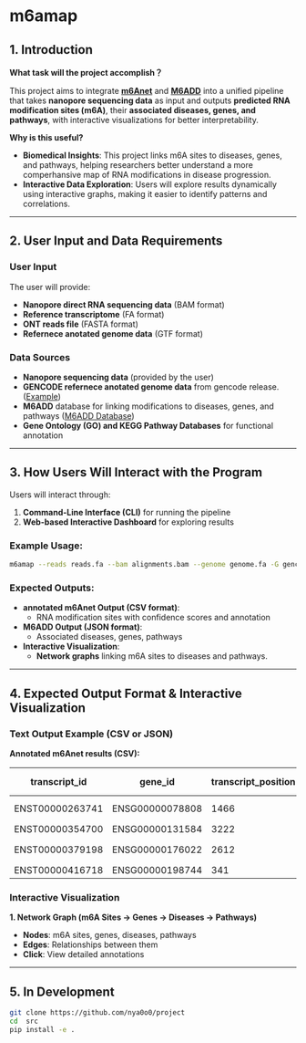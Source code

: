 # **m6amap**  

## **1. Introduction**  

**What task will the project accomplish？**

This project aims to integrate [**m6Anet**](https://m6anet.readthedocs.io/en/latest/) and [**M6ADD**](http://m6add.edbc.org/) into a unified pipeline that takes **nanopore sequencing data** as input and outputs **predicted RNA modification sites (m6A)**, their **associated diseases, genes, and pathways**, with interactive visualizations for better interpretability.  

**Why is this useful?**  

- **Biomedical Insights**: This project links m6A sites to diseases, genes, and pathways, helping researchers better understand a more comperhansive map of RNA modifications in disease progression.  
- **Interactive Data Exploration**: Users will explore results dynamically using interactive graphs, making it easier to identify patterns and correlations.  

---

## **2. User Input and Data Requirements**  

### **User Input**  
The user will provide:  
- **Nanopore direct RNA sequencing data** (BAM format)  
- **Reference transcriptome** (FA format)  
- **ONT reads file** (FASTA format)
- **Refernece anotated genome data** (GTF format)

### **Data Sources**  
- **Nanopore sequencing data** (provided by the user)  
- **GENCODE refernece anotated genome data** from gencode release.([Example](https://ftp.ebi.ac.uk/pub/databases/gencode/Gencode_human/release_47/gencode.v47.annotation.gtf.gz))
- **M6ADD** database for linking modifications to diseases, genes, and pathways ([M6ADD Database](https://m6add.org))  
- **Gene Ontology (GO) and KEGG Pathway Databases** for functional annotation  

---

## **3. How Users Will Interact with the Program**  

Users will interact through:  

1. **Command-Line Interface (CLI)** for running the pipeline  
2. **Web-based Interactive Dashboard** for exploring results  

### **Example Usage:**  

```bash
m6amap --reads reads.fa --bam alignments.bam --genome genome.fa -G gencode.v47.annotation.gtf -O output_perfix
```

### **Expected Outputs:**  
- **annotated m6Anet Output (CSV format)**:  
  - RNA modification sites with confidence scores  and annotation
- **M6ADD Output (JSON format)**:  
  - Associated diseases, genes, pathways  
- **Interactive Visualization**:  
  - **Network graphs** linking m6A sites to diseases and pathways. 

---

## **4. Expected Output Format & Interactive Visualization**  

### **Text Output Example (CSV or JSON)**  

**Annotated m6Anet results (CSV):**

| transcript_id | gene_id | transcript_position | n_reads | probability_modified | kmer | mod_ratio | sample_id | group_id | genome_pos | chromosome | dist_up_exon_junc | dist_down_exon_junc | region | gene_name | transcript_type |Associated Disease (from M6ADD) | Pathways |
|--------------|--------|---------------------|---------|----------------------|------|-----------|-----------|---------|------------|------------|-------------------|--------------------|--------|-----------|-----------------|---------| -------|
| ENST00000263741 | ENSG00000078808 | 1466 | 42 | 0.9288 | GGACT | 0.7619 | s2 | caud | 1228941 | chr1 | 6 | 472 | UTR3 | SDF4 | protein_coding | Neurodevelopmental Disorders | mTOR Signaling
| ENST00000354700 | ENSG00000131584 | 3222 | 78 | 0.9559 | AGACA | 0.7949 | s2 | caud | 1300627 | chr1 | 66 | 117 | UTR3 | ACAP3 | protein_coding | Cancer |	RNA Degradation |
| ENST00000379198 | ENSG00000176022 | 2612 | 31 | 0.9527 | GGACT | 0.6774 | s2 | caud | 1234848 | chr1 | 2612 | 192 | UTR3 | B3GALT6 | protein_coding | Connective Tissue Disorders | Glycosaminoglycan Biosynthesis
| ENST00000416718 | ENSG00000198744 | 341 | 801 | 0.9272 | GGACA | 0.6667 | s1 | caud | 634716 | chr1 | 341 | 205 | ncRNA | MTCO3P12 | unprocessed_pseudogene | N/A | N/A |

### **Interactive Visualization**  

**1. Network Graph (m6A Sites → Genes → Diseases → Pathways)**  
- **Nodes**: m6A sites, genes, diseases, pathways  
- **Edges**: Relationships between them  
- **Click**: View detailed annotations    

---

## **5. In Development** 
```bash
git clone https://github.com/nya0o0/project
cd  src
pip install -e .
```